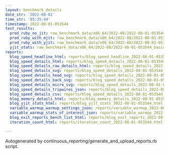 ```yaml
---
layout: benchmark_details
date_str: '2022-08-01'
time_str: '05:35:44'
timestamp: 2022-08-01-053544
test_results:
  prod_ruby_no_jit: raw_benchmark_data/x86_64/2022-08/2022-08-01-053544_basic_benchmark_prod_ruby_no_jit.json
  prod_ruby_with_mjit: raw_benchmark_data/x86_64/2022-08/2022-08-01-053544_basic_benchmark_prod_ruby_with_mjit.json
  prod_ruby_with_yjit: raw_benchmark_data/x86_64/2022-08/2022-08-01-053544_basic_benchmark_prod_ruby_with_yjit.json
  yjit_stats: raw_benchmark_data/x86_64/2022-08/2022-08-01-053544_basic_benchmark_yjit_stats.json
reports:
  blog_speed_headline_html: reports/blog_speed_headline_2022-08-01-053544.html
  blog_speed_details_html: reports/blog_speed_details_2022-08-01-053544.html
  blog_speed_details_raw_details_html: reports/blog_speed_details_2022-08-01-053544.raw_details.html
  blog_speed_details_svg: reports/blog_speed_details_2022-08-01-053544.svg
  blog_speed_details_head_svg: reports/blog_speed_details_2022-08-01-053544.head.svg
  blog_speed_details_back_svg: reports/blog_speed_details_2022-08-01-053544.back.svg
  blog_speed_details_micro_svg: reports/blog_speed_details_2022-08-01-053544.micro.svg
  blog_speed_details_tripwires_json: reports/blog_speed_details_2022-08-01-053544.tripwires.json
  blog_speed_details_csv: reports/blog_speed_details_2022-08-01-053544.csv
  blog_memory_details_html: reports/blog_memory_details_2022-08-01-053544.html
  blog_yjit_stats_html: reports/blog_yjit_stats_2022-08-01-053544.html
  variable_warmup_warmup_settings_json: reports/variable_warmup_2022-08-01-053544.warmup_settings.json
  variable_warmup_stats_of_interest_json: reports/variable_warmup_2022-08-01-053544.stats_of_interest.json
  blog_exit_reports_bench_list_html: reports/blog_exit_reports_2022-08-01-053544.bench_list.html
  iteration_count_html: reports/iteration_count_2022-08-01-053544.html

---
```

Autogenerated by continuous_reporting/generate_and_upload_reports.rb script.
